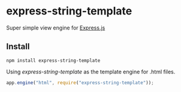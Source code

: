 # express-string-template

Super simple view engine for [Express.js](http://github.com/visionmedia/express)

## Install ##

```
npm install express-string-template
```

Using *express-string-template* as the template engine for .html files. 

```javascript
app.engine("html", require("express-string-template"));
```



